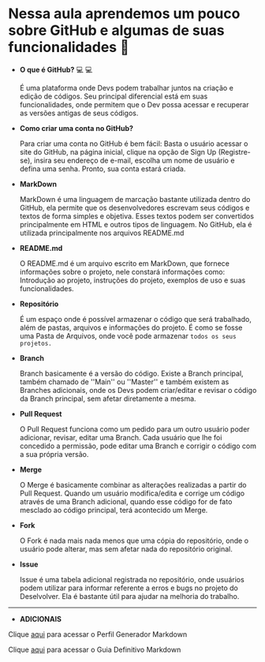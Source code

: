 #  Nessa aula aprendemos um pouco sobre GitHub e algumas de suas funcionalidades  :school:

* **O que é GitHub?** :computer: :computer:


  
  É uma plataforma onde Devs podem trabalhar juntos na criação e edição de códigos. Seu principal diferencial está em suas funcionalidades, onde permitem que o Dev possa acessar e recuperar as versões antigas de seus códigos.

* **Como criar uma conta no GitHub?** 
  
  Para criar uma conta no GitHub é bem fácil: Basta o usuário acessar o site do GitHub, na página inicial, clique na opção de Sign Up (Registre-se), insira seu endereço de e-mail, escolha um nome de usuário e defina uma senha. Pronto, sua conta estará criada.

* **MarkDown**

  MarkDown é uma linguagem de marcação bastante utilizada dentro do GitHub, ela permite que os desenvolvedores escrevam seus códigos e textos de forma simples e objetiva. Esses textos podem ser convertidos principalmente em HTML e outros tipos de linguagem.
  No GitHub, ela é utilizada principalmente nos arquivos README.md

* **README.md**

  O README.md é um arquivo escrito em MarkDown, que fornece informações sobre o projeto, nele constará informações como: Introdução ao projeto, instruções do projeto, exemplos de uso e suas funcionalidades.

* **Repositório**

  É um espaço onde é possível armazenar o código que será trabalhado, além de pastas, arquivos e informações do projeto. É como se fosse uma Pasta de Arquivos, onde você pode armazenar ` todos os seus projetos. `

* **Branch**

  Branch basicamente é a versão do código. Existe a Branch principal, também chamado de ''Main'' ou ''Master'' e também existem as Branches adicionais, onde os Devs podem criar/editar e revisar o código da Branch principal, sem afetar diretamente a mesma.

* **Pull Request**

  O Pull Request funciona como um pedido para um outro usuário poder adicionar, revisar, editar uma Branch. Cada usuário que lhe foi concedido a permissão, pode editar uma Branch e corrigir o código com a sua própria versão.

* **Merge**

  O Merge é basicamente combinar as alterações realizadas a partir do Pull Request. Quando um usuário modifica/edita e corrige um código através de uma Branch adicional, quando esse código for de fato mesclado ao código principal, terá acontecido um Merge.

* **Fork**

  O Fork é nada mais nada menos que uma cópia do repositório, onde o usuário pode alterar, mas sem afetar nada do repositório original.

* **Issue** 

  Issue é uma tabela adicional registrada no repositório, onde usuários podem utilizar para informar referente a erros e bugs no projeto do Deselvolver. Ela é bastante útil para ajudar na melhoria do trabalho.

***
* **ADICIONAIS**
  
Clique [aqui](https://rahuldkjain.github.io/gh-profile-readme-generator/) para acessar o Perfil Generador Markdown

Clique [aqui](https://github.com/mende1/guia-definitivo-de-markdown) para acessar o Guia Definitivo Markdown
